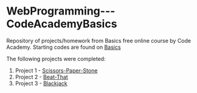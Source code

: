 # WebProgramming---CodeAcademyBasics
Repository of projects/homework from Basics free online course by Code Academy. Starting codes are found on [Basics](https://basics.rocketacademy.co/)

The following projects were completed:
1. Project 1 - [Scissors-Paper-Stone](https://github.com/clement7903/Scissors-Paper-Stone)
2. Project 2 - [Beat-That](https://github.com/clement7903/beat-that)
3. Project 3 - [Blackjack](https://github.com/clement7903/basics-blackjack)
